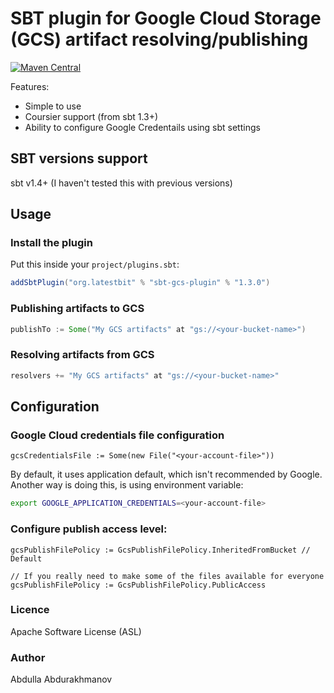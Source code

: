 # SBT plugin for Google Cloud Storage (GCS) artifact resolving/publishing
[![Maven Central](https://maven-badges.herokuapp.com/maven-central/org.latestbit/sbt-gcs-plugin/badge.svg)](https://maven-badges.herokuapp.com/maven-central/org.latestbit/sbt-gcs-plugin/)

Features:
- Simple to use
- Coursier support (from sbt 1.3+)
- Ability to configure Google Credentails using sbt settings

## SBT versions support
sbt v1.4+ (I haven't tested this with previous versions)

## Usage

### Install the plugin

Put this inside your `project/plugins.sbt`:

```scala
addSbtPlugin("org.latestbit" % "sbt-gcs-plugin" % "1.3.0")
```

### Publishing artifacts to GCS

```scala
publishTo := Some("My GCS artifacts" at "gs://<your-bucket-name>")
```

### Resolving artifacts from GCS

```scala
resolvers += "My GCS artifacts" at "gs://<your-bucket-name>"
```

## Configuration

### Google Cloud credentials file configuration

```
gcsCredentialsFile := Some(new File("<your-account-file>"))
```
By default, it uses application default, which isn't recommended by Google.
Another way is doing this, is using environment variable:

```bash
export GOOGLE_APPLICATION_CREDENTIALS=<your-account-file>
```

### Configure publish access level:
```
gcsPublishFilePolicy := GcsPublishFilePolicy.InheritedFromBucket // Default

// If you really need to make some of the files available for everyone
gcsPublishFilePolicy := GcsPublishFilePolicy.PublicAccess 
```

### Licence
Apache Software License (ASL)

### Author
Abdulla Abdurakhmanov
